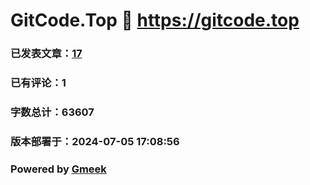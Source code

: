 # GitCode.Top :link: https://gitcode.top 
### 已发表文章：[17](https://gitcode.top/tag.html) 
### 已有评论：1 
### 字数总计：63607 
### 版本部署于：2024-07-05 17:08:56 
### Powered by [Gmeek](https://github.com/Meekdai/Gmeek)
